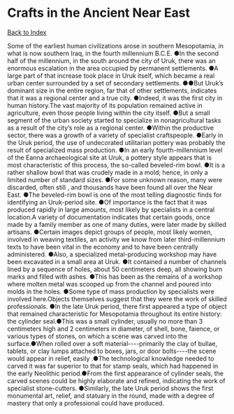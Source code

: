 # Crafts in the Ancient Near East
[Back to Index](https://github.com/windows10010/tpoExtractor/blob/master/README.md)

Some of the earliest human civilizations arose in southern Mesopotamia, in what is now southern Iraq, in the fourth millennium B.C.E. ●In the second half of the millennium, in the south around the city of Uruk, there was an enormous escalation in the area occupied by permanent settlements. ●A large part of that increase took place in Uruk itself, which became a real urban center surrounded by a set of secondary settlements. ●●But Uruk’s dominant size in the entire region, far that of other settlements, indicates that it was a regional center and a true city. ●Indeed, it was the first city in human history.The vast majority of its population remained active in agriculture, even those people living within the city itself. ●But a small segment of the urban society started to specialize in nonagricultural tasks as a result of the city’s role as a regional center. ●Within the productive sector, there was a growth of a variety of specialist craftspeople. ●Early in the Uruk period, the use of undecorated utilitarian pottery was probably the result of specialized mass production. ●In an early fourth-millennium level of the Eanna archaeological site at Uruk, a pottery style appears that is most characteristic of this process, the so-called beveled-rim bowl. ●It is a rather shallow bowl that was crudely made in a mold; hence, in only a limited number of standard sizes. ●For some unknown reason, many were discarded, often still , and thousands have been found all over the Near East. ●The beveled-rim bowl is one of the most telling diagnostic finds for identifying an Uruk-period site. ●Of importance is the fact that it was produced rapidly in large amounts, most likely by specialists in a central location.A variety of documentation indicates that certain goods, once made by a family member as one of many duties, were later made by skilled artisans. ●Certain images depict groups of people, most likely women, involved in weaving textiles, an activity we know from later third-millennium texts to have been vital in the economy and to have been centrally administered. ●Also, a specialized metal-producing workshop may have been excavated in a small area at Uruk. ●It contained a number of channels lined by a sequence of holes, about 50 centimeters deep, all showing burn marks and filled with ashes. ●This has been as the remains of a workshop where molten metal was scooped up from the channel and poured into molds in the holes. ●Some type of mass production by specialists were involved here.Objects themselves suggest that they were the work of skilled professionals. ●In the late Uruk period, there first appeared a type of object that remained characteristic 
for Mesopotamia throughout its entire history: the cylinder seal.●This was a small cylinder, usually no more than 3 centimeters high and 2 centimeters in diameter, of shell, bone, faience, or various types of stones, on which a scene was carved into the surface.●When rolled over a soft material----primarily the clay of bullae, tablets, 
or clay lumps attached to boxes, jars, or door bolts----the scene would appear in relief, easily .●The technological knowledge needed to carved it was far superior to that for stamp seals, 
which had happened in the early Neolithic period.●From the first appearance of cylinder seals, the carved scenes could be highly elaborate and refined, indicating 
the work of specialist stone-cutters. ●Similarly, the late Uruk period shows the first monumental art, relief, and statuary in the round, made with a degree of mastery that only a professional could 
have produced.